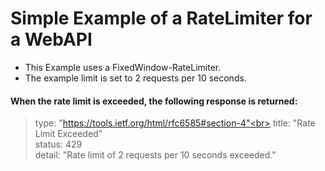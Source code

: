 # Simple Example of a RateLimiter for a WebAPI

* This Example uses a FixedWindow-RateLimiter.
* The example limit is set to 2 requests per 10 seconds.

#### When the rate limit is exceeded, the following response is returned:

>  type:  "https://tools.ietf.org/html/rfc6585#section-4"<br>
>  title:  "Rate Limit Exceeded"<br>
>  status:  429<br>
>  detail:  "Rate limit of 2 requests per 10 seconds exceeded."<br>

